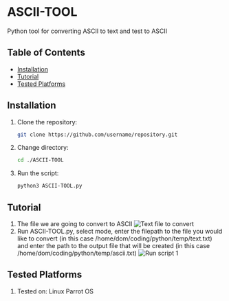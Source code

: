 # ASCII-TOOL
Python tool for converting ASCII to text and test to ASCII

## Table of Contents

- [Installation](#installation)
- [Tutorial](#tutorial)
- [Tested Platforms](#testedon)

## Installation

1. Clone the repository:
   ```bash
   git clone https://github.com/username/repository.git
2. Change directory:
   ```bash
   cd ./ASCII-TOOL
3. Run the script:
   ```bash
   python3 ASCII-TOOL.py

## Tutorial
1. The file we are going to convert to ASCII
	![Text file to convert](Screenshots/sc1.png)
2. Run ASCII-TOOL.py, select mode, enter the filepath to the file you would like to convert (in this case /home/dom/coding/python/temp/text.txt) and enter the path to the output file that will be created (in this case /home/dom/coding/python/temp/ascii.txt)
	![Run script 1](Screenshots/sc2.png)

## Tested Platforms

1. Tested on:
   Linux Parrot OS
    
   
